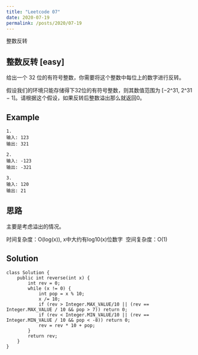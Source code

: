 ```yaml
---
title: "Leetcode 07"
date: 2020-07-19
permalink: /posts/2020/07-19 
---
```


整数反转

## 整数反转 [easy]

给出一个 32 位的有符号整数，你需要将这个整数中每位上的数字进行反转。

假设我们的环境只能存储得下32位的有符号整数，则其数值范围为 [−2^31,  2^31 − 1]。请根据这个假设，如果反转后整数溢出那么就返回0。

## Example

```
1.
输入: 123
输出: 321

2.
输入: -123
输出: -321

3.
输入: 120
输出: 21
```

## 思路

主要是考虑溢出的情况。

时间复杂度：O(log(x)), x中大约有log10(x)位数字
​
空间复杂度：O(1)


## Solution 

```
class Solution {
    public int reverse(int x) {
        int rev = 0;
        while (x != 0) {
            int pop = x % 10;
            x /= 10;
            if (rev > Integer.MAX_VALUE/10 || (rev == Integer.MAX_VALUE / 10 && pop > 7)) return 0;
            if (rev < Integer.MIN_VALUE/10 || (rev == Integer.MIN_VALUE / 10 && pop < -8)) return 0;
            rev = rev * 10 + pop;
        }
        return rev;
    }
}
```
